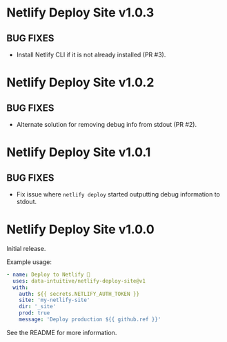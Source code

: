 # Netlify Deploy Site v1.0.3

## BUG FIXES

* Install Netlify CLI if it is not already installed (PR #3).

# Netlify Deploy Site v1.0.2

## BUG FIXES

* Alternate solution for removing debug info from stdout (PR #2).

# Netlify Deploy Site v1.0.1

## BUG FIXES

* Fix issue where `netlify deploy` started outputting debug information to stdout.

# Netlify Deploy Site v1.0.0

Initial release.

Example usage:

```yaml
- name: Deploy to Netlify 🚀
  uses: data-intuitive/netlify-deploy-site@v1
  with:
    auth: ${{ secrets.NETLIFY_AUTH_TOKEN }}
    site: 'my-netlify-site'
    dir: '_site'
    prod: true
    message: 'Deploy production ${{ github.ref }}'
```

See the README for more information.

